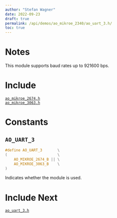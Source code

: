 ```yaml
---
author: "Stefan Wagner"
date: 2022-09-23
draft: true
permalink: /api/demos/ao_mikroe_2340/ao_uart_3.h/
toc: true
---
```


# Notes

This module supports baud rates up to 921600 bps.

# Include

[`ao_mikroe_2674.h`](ao_mikroe_2674.h.md) <br/>
[`ao_mikroe_3063.h`](ao_mikroe_3063.h.md)

# Constants

## `AO_UART_3`

```c
#define AO_UART_3       \
(                       \
    AO_MIKROE_2674_B || \
    AO_MIKROE_3063_B    \
)
```

Indicates whether the module is used.

# Include Next

[`ao_uart_3.h`](../../src/ao_sys_xc32_pic32_uart/ao_uart_3.h.md)
